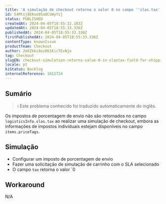 ```yaml
---
title: 'A simulação de checkout retorna o valor 0 no campo ''slas.tax'' para impostos de porcentagem de frete'
id: 54Mtsj8EKuo0SaQCoWyYzj
status: PUBLISHED
createdAt: 2024-04-05T18:55:32.183Z
updatedAt: 2024-04-05T18:55:33.336Z
publishedAt: 2024-04-05T18:55:33.336Z
firstPublishedAt: 2024-04-05T18:55:33.336Z
contentType: knownIssue
productTeam: Checkout
author: 2mXZkbi0oi061KicTExNjo
tag: Checkout
slugEN: checkout-simulation-returns-value-0-in-slastax-field-for-shipping-percentage-taxes
locale: pt
kiStatus: Backlog
internalReference: 1012724
---
```


## Sumário

>ℹ️ Este problema conhecido foi traduzido automaticamente do inglês.


Os impostos de porcentagem de envio não são retornados no campo `logisticsInfo.slas.tax` ao realizar uma simulação de checkout, embora as informações de impostos individuais estejam disponíveis no campo `items.priceTags`.

## Simulação



- Configurar um imposto de porcentagem de envio
- Fazer uma solicitação de simulação de carrinho com o SLA selecionado
- O campo `tax` retorna o valor `0

## Workaround


N/A



